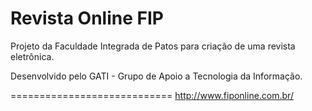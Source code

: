 Revista Online FIP
=================

Projeto da Faculdade Integrada de Patos para criação de uma revista eletrônica.

Desenvolvido pelo GATI - Grupo de Apoio a Tecnologia da Informação.

============================
http://www.fiponline.com.br/